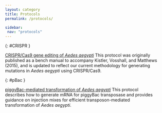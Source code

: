 ```yaml
---
layout: category
title: Protocols
permalink: /protocols/

sidebar:
 nav: "protocols"
---
```

{: #CRISPR }

[CRISPR/Cas9 gene editing of *Aedes aegypti*](/assets/pdf/CRISPR.pdf)
This protocol was originally published as a bench manual to accompany Kistler, Vosshall, and Matthews (2015), and is updated to reflect our current methodology for generating mutations in *Aedes aegypti* using CRISPR/Cas9. 

{: #pBac }

[piggyBac-mediated transformation of *Aedes aegypti*](/assets/pdf/Aedes_pBac.pdf)
This protocol describes how to generate mRNA for piggyBac transposase and provides guidance on injection mixes for efficient transposon-mediated transformation of *Aedes aegypti*. 
